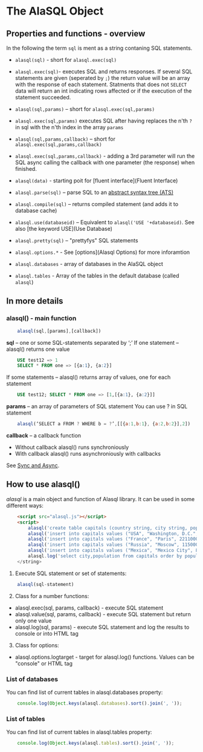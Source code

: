 # The AlaSQL Object

## Properties and functions - overview

In the following the term `sql` is ment as a string contaning SQL statements.


* `alasql(sql)` - short for `alasql.exec(sql)`

* `alasql.exec(sql)`- executes SQL and returns responses. If several SQL statements are given (seperated by `;`) the return value will be an array with the response of each statement. Statments that does not `SELECT` data will return an int indicating rows affected or if the execution of the statement succeeded.

* `alasql(sql,params)` – short for `alasql.exec(sql,params)`

* `alasql.exec(sql,params)` executes SQL after having replaces the n'th `?` in sql with the n'th index in the array `params`

* `alasql(sql,params,callback)` – short for `alasql.exec(sql,params,callback)`

* `alasql.exec(sql,params,callback)` - adding a 3rd parameter will run the SQL async calling the callback with one parameter (the response) when finished.

* `alasql(data)` - starting poit for [fluent interface](Fluent Interface)


* `alasql.parse(sql)` – parse SQL to an [abstract syntax tree (ATS)](AST)


* `alasql.compile(sql)` – returns compiled statement (and adds it to database cache)


* `alasql.use(databaseid)` – Equivalent to `alasql('USE '+databaseid)`. See also [the keyword USE](Use Database)

* `alasql.pretty(sql)` – "prettyfys" SQL statements

* `alasql.options.*` - See [options](Alasql Options) for more inforamtion

* `alasql.databases` - array of databases in the AlaSQL object

* `alasql.tables` - Array of the tables in the default database (called `alasql`)


## In more details

### alasql() - main function
```js
    alasql(sql,[params],[callback])
```

**sql** – one or some SQL-statements separated by ‘;’
If one statement – alasql() returns one value
```sql
    USE test12 => 1
    SELECT * FROM one => [{a:1}, {a:2}]
```

If some statements – alasql() returns array of values, one for each statement
```sql
    USE test12; SELECT * FROM one => [1,[{a:1}, {a:2}]]
```

**params** – an array of parameters of SQL statement
You can use ? in SQL statement
```js
    alasql(‘SELECT a FROM ? WHERE b = ?’,[[{a:1,b:1}, {a:2,b:2}],2])
```
**callback** – a callback function
* Without callback alasql() runs synchroniously
* With callback alasql() runs asynchroniously with callbacks

See [Sync and Async](Async).

## How to use alasql()

*alasql* is a main object and function of Alasql library. It can be used in some different ways:  

```html
    <script src="alasql.js"></script>
    <script>
    	alasql('create table capitals (country string, city string, population int)');
    	alasql('insert into capitals values ("USA", "Washington, D.C.", 646449)');
    	alasql('insert into capitals values ("France", "Paris", 2211000)');
    	alasql('insert into capitals values ("Russia", "Moscow", 11500000)');
    	alasql('insert into capitals values ("Mexica", "Mexico City", 8851000)');
    	alasql.log('select city,population from capitals order by population desc');
    </string>
```

1. Execute SQL statement or set of statements:
```js
    alasql(sql-statement)
```

2. Class for a number functions:
* alasql.exec(sql, params, callback) - execute SQL statement
* alasql.value(sql, params, callback) - execute SQL statement but return only one value
* alasql.log(sql, params) - execute SQL statement and log the results to console or into HTML tag

3. Class for options:
* alasql.options.logtarget - target for alasql.log() functions. Values can be "console" or HTML tag

### List of databases

You can find list of current tables in alasql.databases property:
```js
	console.log(Object.keys(alasql.databases).sort().join(', '));
```
### List of tables

You can find list of current tables in alasql.tables property:
```js
	console.log(Object.keys(alasql.tables).sort().join(', '));
```